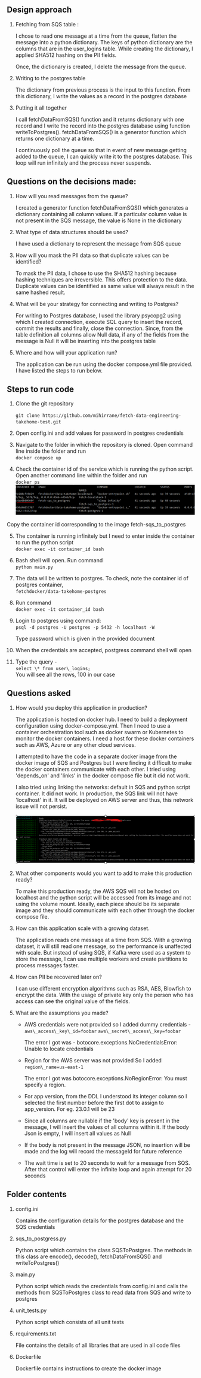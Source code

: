 ## Design approach

1. Fetching from SQS table :

	I chose to read one message at a time from the queue, flatten the message into a python dictionary. The keys of python dictionary are the columns that are in the user\_logins table. While creating the dictionary, I applied SHA512 hashing on the PII fields.

	Once, the dictionary is created, I delete the message from the queue.

2. Writing to the postgres table

	The dictionary from previous process is the input to this function. From this dictionary, I write the values as a record in the postgres database

3. Putting it all together

	I call fetchDataFromSQS() function and it returns dictionary with one record and I write the record into the postgres database using function writeToPostgres(). fetchDataFromSQS() is a generator function which returns one dictionary at a time.

	I continuously poll the queue so that in event of new message getting added to the queue, I can quickly write it to the postgres database. This loop will run infinitely and the process never suspends.

## Questions on the decisions made:

1. How will you read messages from the queue?

	I created a generator function fetchDataFromSQS() which generates a dictionary containing all column values. If a particular column value is not present in the SQS message, the value is None in the dictionary

2. What type of data structures should be used?

	I have used a dictionary to represent the message from SQS queue

3. How will you mask the PII data so that duplicate values can be identified?
 	
 	To mask the PII data, I chose to use the SHA512 hashing because hashing techniques are irreversible. This offers protection to the data. Duplicate values can be identified as same value will always result in the same hashed result.

4. What will be your strategy for connecting and writing to Postgres?

	For writing to Postgres database, I used the library psycopg2 using which I created connection, execute SQL query to insert the record, commit the results and finally, close the connection. Since, from the table definition all columns allow Null data, if any of the fields from the message is Null it will be inserting into the postgres table

5. Where and how will your application run?

	The application can be run using the docker compose.yml file provided. I have listed the steps to run below.

## Steps to run code

1. Clone the git repository
 	
 	`git clone https://github.com/mihirrane/fetch-data-engineering-takehome-test.git`


2. Open config.ini and add values for password in postgres credentials

3. Navigate to the folder in which the repository is cloned. Open command line inside the folder and run<br>
 `docker compose up`

4. Check the container id of the service which is running the python script. Open another command line within the folder and run <br>
 `docker ps` <br>
![](https://github.com/mihirrane/fetch-data-engineering-takehome-test/blob/main/app/images/docker_ps.png)

 Copy the container id corresponding to the image fetch-sqs\_to\_postgres


5. The container is running infinitely but I need to enter inside the container to run the python script<br>
 `docker exec -it container_id bash`


6. Bash shell will open. Run command<br>
   `python main.py`


7. The data will be written to postgres. To check, note the container id of postgres container, <br>
   `fetchdocker/data-takehome-postgres`


8. Run command <br>
   `docker exec -it container_id bash`


9. Login to postgres using command:<br>
   `psql -d postgres -U postgres -p 5432 -h localhost -W`

   Type password which is given in the provided document


10. When the credentials are accepted, postgress command shell will open


11. Type the query -<br>
    `select \* from user\_logins;`<br>
 	You will see all the rows, 100 in our case

## Questions asked

1. How would you deploy this application in production?

	The application is hosted on docker hub. I need to build a deployment configuration using docker-compose.yml. Then I need to use a container orchestration tool such as docker swarm or Kubernetes to monitor the docker containers. I need a host for these docker containers such as AWS, Azure or any other cloud services.

	I attempted to have the code in a separate docker image from the docker image of SQS and Postgres but I were finding it difficult to make the docker containers communicate with each other. I tried using 'depends\_on' and 'links' in the docker compose file but it did not work.

	I also tried using linking the networks: default in SQS and python script container. It did not work. In production, the SQS link will not have 'localhost' in it. It will be deployed on AWS server and thus, this network issue will not persist.

	![](https://github.com/mihirrane/fetch-data-engineering-takehome-test/blob/main/app/images/queue_issue.png)

2. What other components would you want to add to make this production ready?

	To make this production ready, the AWS SQS will not be hosted on localhost and the python script will be accessed from its image and not using the volume mount. Ideally, each piece should be its separate image and they should communicate with each other through the docker compose file.

3. How can this application scale with a growing dataset.

	The application reads one message at a time from SQS. With a growing dataset, it will still read one message, so the performance is unaffected with scale. But instead of using SQS, if Kafka were used as a system to store the message, I can use multiple workers and create partitions to process messages faster.

4. How can PII be recovered later on?
 
 	I can use different encryption algorithms such as RSA, AES, Blowfish to encrypt the data. With the usage of private key only the person who has access can see the original value of the fields.

5. What are the assumptions you made?

	- AWS credentials were not provided so I added dummy credentials -
 	  `aws\_access\_key\_id=foobar`
	  `aws\_secret\_access\_key=foobar`

      The error I got was - botocore.exceptions.NoCredentialsError: Unable to locate credentials

	- Region for the AWS server was not provided
 		So I added `region\_name=us-east-1`

	  The error I got was botocore.exceptions.NoRegionError: You must specify a region.

	- For app version, from the DDL I understood its integer column so I selected the first number before the first dot to assign to app\_version. For eg. 23.0.1 will be 23

	- Since all columns are nullable if the 'body' key is present in the message, I will insert the values of all columns within it. If the body Json is empty, I will insert all values as Null
	
	- If the body is not present in the message JSON, no insertion will be made and the log will record the messageId for future reference
	
	- The wait time is set to 20 seconds to wait for a message from SQS. After that control will enter the infinite loop and again attempt for 20 seconds

## Folder contents

1. config.ini
   
   Contains the configuration details for the postgres database and the SQS credentials

2. sqs\_to\_postgress.py
   
   Python script which contains the class SQSToPostgres. The methods in this class are encode(), decode(), fetchDataFromSQS() and writeToPostgres()

3. main.py

   Python script which reads the credentials from config.ini and calls the methods from SQSToPostgres class to read data from SQS and write to postgres

4. unit\_tests.py

   Python script which consists of all unit tests

5. requirements.txt

   File contains the details of all libraries that are used in all code files

6. Dockerfile

   Dockerfile contains instructions to create the docker image